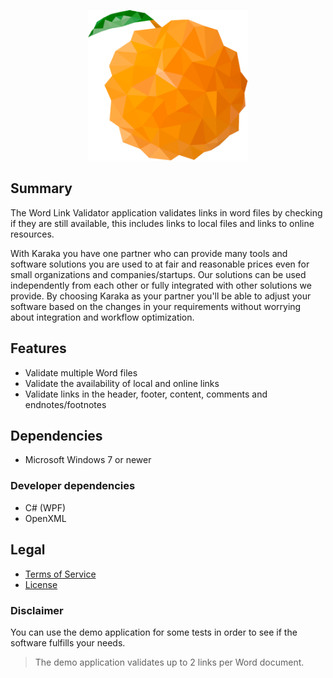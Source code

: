 <p align="center"><img src="https://raw.githubusercontent.com/Karaka-Management/Assets/master/art/logo.png" width="256" alt="Logo"></p>

## Summary

The Word Link Validator application validates links in word files by checking if they are still available, this includes links to local files and links to online resources.

With Karaka you have one partner who can provide many tools and software solutions you are used to at fair and reasonable prices even for small organizations and companies/startups. Our solutions can be used independently from each other or fully integrated with other solutions we provide. By choosing Karaka as your partner you'll be able to adjust your software based on the changes in your requirements without worrying about integration and workflow optimization.

## Features

* Validate multiple Word files
* Validate the availability of local and online links
* Validate links in the header, footer, content, comments and endnotes/footnotes

## Dependencies

* Microsoft Windows 7 or newer

### Developer dependencies

* C# (WPF)
* OpenXML

## Legal

* [Terms of Service](https://jingga.app/en/terms)
* [License](https://github.com/Karaka-Management/WordLinkValidatorApp/blob/master/LICENSE.txt)

### Disclaimer

You can use the demo application for some tests in order to see if the software fulfills your needs.

> The demo application validates up to 2 links per Word document.
